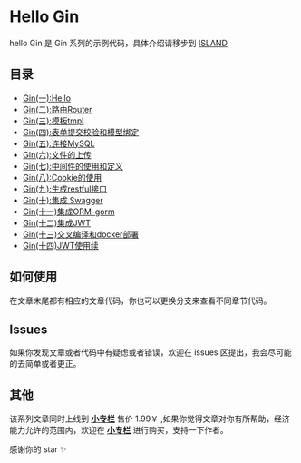 # Hello Gin

hello Gin 是 Gin 系列的示例代码，具体介绍请移步到 [ISLAND](https://youngxhui.top)

## 目录

- [Gin(一):Hello](https://youngxhui.top/2019/07/gin%E4%B8%80hello/)  
- [Gin(二):路由Router](https://youngxhui.top/2019/07/gin%E4%BA%8C%E8%B7%AF%E7%94%B1/)  
- [Gin(三):模板tmpl](https://youngxhui.top/2019/07/gin%E4%B8%89%E6%A8%A1%E6%9D%BFtmpl/)  
- [Gin(四):表单提交校验和模型绑定](https://youngxhui.top/2019/07/gin%E5%9B%9B%E8%A1%A8%E5%8D%95%E6%8F%90%E4%BA%A4%E6%A0%A1%E9%AA%8C%E5%92%8C%E6%A8%A1%E5%9E%8B%E7%BB%91%E5%AE%9A/)  
- [Gin(五):连接MySQL](https://youngxhui.top/2019/07/gin%E4%BA%94%E8%BF%9E%E6%8E%A5mysql/)  
- [Gin(六):文件的上传](https://youngxhui.top/2019/07/gin%E5%85%AD%E6%96%87%E4%BB%B6%E7%9A%84%E4%B8%8A%E4%BC%A0/)  
- [Gin(七):中间件的使用和定义](https://youngxhui.top/2019/07/gin%E4%B8%83%E4%B8%AD%E9%97%B4%E4%BB%B6%E7%9A%84%E4%BD%BF%E7%94%A8%E5%92%8C%E5%AE%9A%E4%B9%89/)  
- [Gin(八):Cookie的使用](https://youngxhui.top/2019/07/gin%E5%85%ABcookie%E7%9A%84%E4%BD%BF%E7%94%A8/)  
- [Gin(九):生成restful接口](https://youngxhui.top/2019/07/gin%E4%B9%9D%E7%94%9F%E6%88%90restful%E6%8E%A5%E5%8F%A3/)  
- [Gin(十):集成 Swagger](https://youngxhui.top/2019/07/gin%E5%8D%81%E9%9B%86%E6%88%90swagger/)  
- [Gin(十一)集成ORM-gorm](https://youngxhui.top/2019/07/gin%E5%8D%81%E4%B8%80%E9%85%8D%E5%90%88orm%E6%A1%86%E6%9E%B6/)  
- [Gin(十二)集成JWT](https://youngxhui.top/2019/08/gin%E5%8D%81%E4%BA%8Cjwt%E4%BD%BF%E7%94%A8/)  
- [Gin(十三)交叉编译和docker部署](https://youngxhui.top/2019/08/gin%E5%8D%81%E4%B8%89%E4%BA%A4%E5%8F%89%E7%BC%96%E8%AF%91%E5%92%8Cdocker%E9%83%A8%E7%BD%B2/)
- [Gin(十四)JWT使用续](https://youngxhui.top/2019/10/gin%E5%8D%81%E4%BA%94jwt%E4%BD%BF%E7%94%A8%E7%BB%AD/)  

## 如何使用

在文章末尾都有相应的文章代码，你也可以更换分支来查看不同章节代码。

## Issues

如果你发现文章或者代码中有疑虑或者错误，欢迎在 issues 区提出，我会尽可能的去简单或者更正。

## 其他

该系列文章同时上线到 **[小专栏](https://xiaozhuanlan.com/youngxhui)** 售价 1.99￥ ,如果你觉得文章对你有所帮助，经济能力允许的范围内，欢迎在 **[小专栏](https://xiaozhuanlan.com/youngxhui)** 进行购买，支持一下作者。

感谢你的 star ✨

